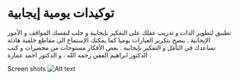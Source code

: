 # توكيدات يومية إيجابية
تطبيق لتطوير الذات و تدريب عقلك على التفكير بإيجابية و جلب لنفسك المواقف و الأمور الإيجابية . ينصح بتكرير العبارات يوميا كما يمكنك الإستماع الى مقاطع خلفية هادئة تساعدك في التأمل و التفكير بإيجابية . بعض الأفكار مستوحات من محضرات و كتب الدكتور ابراهيم الفقي رحمه الله . و الدكتور احمد عمارة .



Screen shots
![Alt text](screenShot.png?raw=true "Optional Title")

